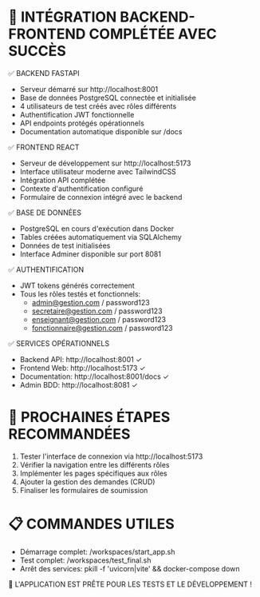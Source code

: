 🎉 INTÉGRATION BACKEND-FRONTEND COMPLÉTÉE AVEC SUCCÈS
=======================================================

✅ BACKEND FASTAPI
- Serveur démarré sur http://localhost:8001
- Base de données PostgreSQL connectée et initialisée
- 4 utilisateurs de test créés avec rôles différents
- Authentification JWT fonctionnelle
- API endpoints protégés opérationnels
- Documentation automatique disponible sur /docs

✅ FRONTEND REACT
- Serveur de développement sur http://localhost:5173
- Interface utilisateur moderne avec TailwindCSS
- Intégration API complétée
- Contexte d'authentification configuré
- Formulaire de connexion intégré avec le backend

✅ BASE DE DONNÉES
- PostgreSQL en cours d'exécution dans Docker
- Tables créées automatiquement via SQLAlchemy
- Données de test initialisées
- Interface Adminer disponible sur port 8081

✅ AUTHENTIFICATION
- JWT tokens générés correctement
- Tous les rôles testés et fonctionnels:
  * admin@gestion.com / password123
  * secretaire@gestion.com / password123
  * enseignant@gestion.com / password123
  * fonctionnaire@gestion.com / password123

✅ SERVICES OPÉRATIONNELS
- Backend API: http://localhost:8001 ✓
- Frontend Web: http://localhost:5173 ✓
- Documentation: http://localhost:8001/docs ✓
- Admin BDD: http://localhost:8081 ✓

🎯 PROCHAINES ÉTAPES RECOMMANDÉES
================================
1. Tester l'interface de connexion via http://localhost:5173
2. Vérifier la navigation entre les différents rôles
3. Implémenter les pages spécifiques aux rôles
4. Ajouter la gestion des demandes (CRUD)
5. Finaliser les formulaires de soumission

📋 COMMANDES UTILES
==================
- Démarrage complet: /workspaces/start_app.sh
- Test complet: /workspaces/test_final.sh
- Arrêt des services: pkill -f 'uvicorn|vite' && docker-compose down

🚀 L'APPLICATION EST PRÊTE POUR LES TESTS ET LE DÉVELOPPEMENT !
